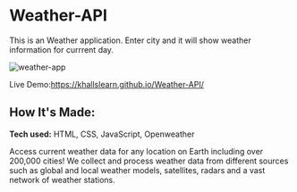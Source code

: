 # Weather-API

This is an Weather application. Enter city and it will show weather information for currrent day.

<img src="https://i.ibb.co/zXL93zc/weather-app.png" alt="weather-app" border="0">

Live Demo:https://khallslearn.github.io/Weather-API/

## How It's Made:

**Tech used:** HTML, CSS, JavaScript, Openweather

Access current weather data for any location on Earth including over 200,000 cities! We collect and process weather data from different sources such as global and local weather models, satellites, radars and a vast network of weather stations. 
